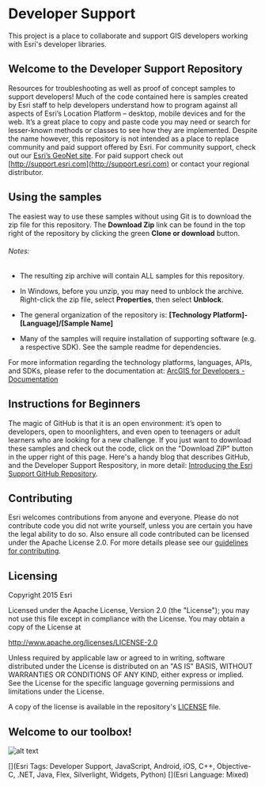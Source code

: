 Developer Support
=========================

This project is a place to collaborate and support GIS developers working with Esri's developer libraries.

## Welcome to the Developer Support Repository

Resources for troubleshooting as well as proof of concept samples to support developers!
Much of the code contained here is samples created by Esri staff to help developers understand how to program against all aspects of Esri’s Location Platform – desktop, mobile devices and for the web.  It’s a great place to copy and paste code you may need or search for lesser-known methods or classes to see how they are implemented.  Despite the name however, this repository is not intended as a place to replace community and paid support offered by Esri.  For community support, check out our [Esri’s GeoNet site](https://geonet.esri.com/welcome).  For paid support check out [http://support.esri.com](http://support.esri.com) or contact your regional distributor.

## Using the samples

The easiest way to use these samples without using Git is to download the zip file for this repository. The **Download Zip** link can be found in the top right of the repository by clicking the green **Clone or download** button.

###### Notes:

* The resulting zip archive will contain ALL samples for this repository.

* In Windows, before you unzip, you may need to unblock the archive.  Right-click the zip file, select **Properties**, then select **Unblock**.

* The general organization of the repository is:  **[Technology Platform]-[Language]/[Sample Name]**

* Many of the samples will require installation of supporting software (e.g. a respective SDK). See the sample readme for dependencies.

For more information regarding the technology platforms, languages, APIs, and SDKs, please refer to the documentation at: [ArcGIS for Developers - Documentation](https://developers.arcgis.com/documentation/#extending-the-arcgis-platform)

## Instructions for Beginners

The magic of GitHub is that it is an open environment: it’s open to developers, open to moonlighters, and even open to teenagers or adult learners who are looking for a new challenge. If you just want to download these samples and check out the code, click on the "Download ZIP" button in the upper right of this page. Here's a handy blog that describes GitHub, and the Developer Support Respository, in more detail: [Introducing the Esri Support GitHub Repository](http://blogs.esri.com/esri/supportcenter/2015/10/19/introducing-the-esri-support-github-repository/).

## Contributing

Esri welcomes contributions from anyone and everyone. Please do not contribute code you did not write yourself, unless you are certain you have the legal ability to do so. Also ensure all code contributed can be licensed under the Apache License 2.0. For more details please see our [guidelines for contributing](https://github.com/Esri/developer-support/blob/master/CONTRIBUTING.md).

## Licensing
Copyright 2015 Esri

Licensed under the Apache License, Version 2.0 (the "License");
you may not use this file except in compliance with the License.
You may obtain a copy of the License at

   http://www.apache.org/licenses/LICENSE-2.0

Unless required by applicable law or agreed to in writing, software
distributed under the License is distributed on an "AS IS" BASIS,
WITHOUT WARRANTIES OR CONDITIONS OF ANY KIND, either express or implied.
See the License for the specific language governing permissions and
limitations under the License.

A copy of the license is available in the repository's [LICENSE](/LICENSE) file.

## Welcome to our toolbox!
![alt text](repository-images/supportdeskdrawer.png "Desk Drawer")

[](Esri Tags: Developer Support, JavaScript, Android, iOS, C++, Objective-C, .NET, Java, Flex, Silverlight, Widgets, Python)
[](Esri Language: Mixed)

